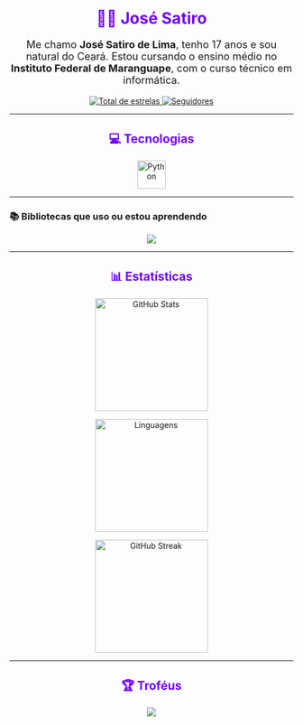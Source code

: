 <h1 align="center" style="color: #6f00ff;">👨‍💻 José Satiro</h1>

<p align="center" style="font-size: 18px;">Me chamo <strong>José Satiro de Lima</strong>, tenho 17 anos e sou natural do Ceará. Estou cursando o ensino médio no <strong>Instituto Federal de Maranguape</strong>, com o curso técnico em informática.</p>

<p align="center">
    <a href="https://github.com/Satiro07?tab=repositories&sort=stargazers">
        <img 
            alt="Total de estrelas" 
            title="Total de estrelas GitHub" 
            src="https://img.shields.io/github/stars/Satiro07?color=6f00ff&style=for-the-badge&label=⭐ Estrelas&logo=github"
        />
    </a>
    <a href="https://github.com/Satiro07?tab=followers">
        <img 
            alt="Seguidores" 
            title="Me siga no GitHub" 
            src="https://img.shields.io/github/followers/Satiro07?color=6f00ff&style=for-the-badge&label=👥 Seguidores&logo=github"
        />
    </a>
</p>

---

<h2 align="center" style="color: #6f00ff;">💻 Tecnologias</h2>
<p align="center">
    <img alt="Python" title="Python" width="50px" src="https://cdn.jsdelivr.net/gh/devicons/devicon/icons/python/python-original.svg" />
</p>

---

### 📚 Bibliotecas que uso ou estou aprendendo
<p align="center">
  <img src="https://img.shields.io/badge/NumPy-em%20aprendizado-5A69C2?style=for-the-badge&logo=numpy&logoColor=white" />
</p>

---

<h2 align="center" style="color: #6f00ff;">📊 Estatísticas</h2>

<p align="center">
    <img 
        alt="GitHub Stats" 
        height="200" 
        src="https://github-readme-stats.vercel.app/api?username=Satiro07&show_icons=true&theme=tokyonight&include_all_commits=true&locale=pt-br&bg_color=000000&title_color=6f00ff&text_color=ffffff&icon_color=6f00ff&border_radius=10" 
    />
</p>

<p align="center">
    <img 
        alt="Linguagens"
        height="200" 
        src="https://github-readme-stats.vercel.app/api/top-langs/?username=Satiro07&theme=tokyonight&layout=compact&langs_count=9&bg_color=000000&title_color=6f00ff&text_color=ffffff&border_radius=10&custom_title=Linguagens"
    />
</p>

<p align="center">
    <img 
        alt="GitHub Streak" 
        height="200" 
        src="https://github-readme-streak-stats.herokuapp.com/?user=Satiro07&theme=black-ice&hide_border=false&date_format=j%20M%5B%20Y%5D&fire=FF4500&ring=6f00ff&currStreakLabel=6f00ff&border_radius=10" 
    />
</p>


---

<h2 align="center" style="color: #6f00ff;">🏆 Troféus</h2>
<p align="center">
    <img src="https://github-profile-trophy.vercel.app/?username=Satiro07&theme=radical&no-bg=true&margin-w=10&margin-h=10&row=1&column=6" />
</p>

